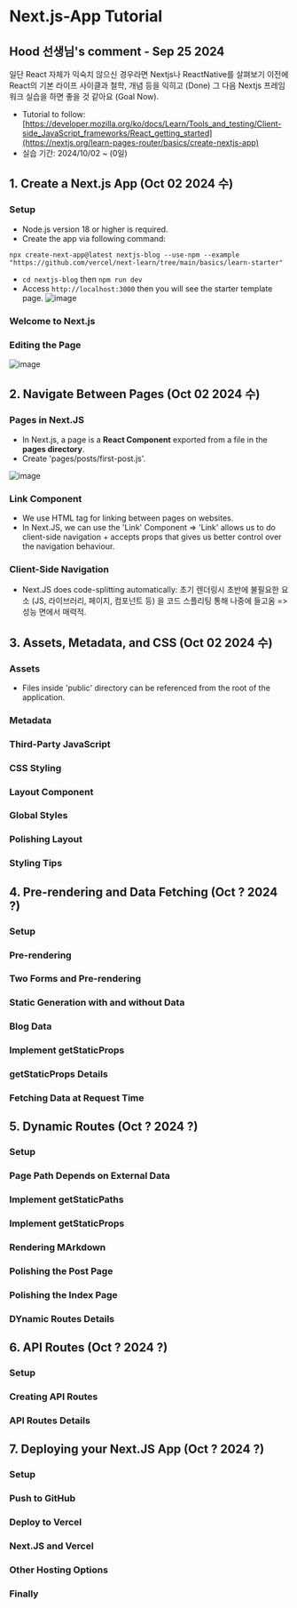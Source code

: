 # Next.js-App Tutorial

## Hood 선생님's comment - Sep 25 2024
일단 React 자체가 익숙치 않으신 경우라면 Nextjs나 ReactNative를 살펴보기 이전에 React의 기본 라이프 사이클과 철학, 개념 등을 익히고 (Done) 그 다음 Nextjs 프레임워크 실습을 하면 좋을 것 같아요 (Goal Now).

* Tutorial to follow: [https://developer.mozilla.org/ko/docs/Learn/Tools_and_testing/Client-side_JavaScript_frameworks/React_getting_started](https://nextjs.org/learn-pages-router/basics/create-nextjs-app)
* 실습 기간: 2024/10/02 ~ (0일)

## 1. Create a Next.js App (Oct 02 2024 수)
### Setup
- Node.js version 18 or higher is required.
- Create the app via following command:
```
npx create-next-app@latest nextjs-blog --use-npm --example "https://github.com/vercel/next-learn/tree/main/basics/learn-starter"
```
- `cd nextjs-blog` then `npm run dev`
- Access `http://localhost:3000` then you will see the starter template page.
![image](https://github.com/user-attachments/assets/cf20c8c3-85a3-4f1a-975f-db116f45bc4f)

### Welcome to Next.js
### Editing the Page
![image](https://github.com/user-attachments/assets/3b103065-c932-46a5-b056-e8a02b204648)

## 2. Navigate Between Pages (Oct 02 2024 수)
### Pages in Next.JS
- In Next.js, a page is a <b>React Component</b> exported from a file in the **pages directory**.
- Create 'pages/posts/first-post.js'.
  
![image](https://github.com/user-attachments/assets/6cd60053-f207-43b7-a932-ddcdc26a35d0)

### Link Component
- We use <a> HTML tag for linking between pages on websites.
- In Next.JS, we can use the 'Link' Component => 'Link' allows us to do client-side navigation + accepts props that gives us better control over the navigation behaviour.

### Client-Side Navigation
- Next.JS does code-splitting automatically: 초기 렌더링시 초반에 불필요한 요소 (JS, 라이브러리, 페이지, 컴포넌트 등) 을 코드 스플리팅 통해 나중에 들고옴 => 성능 면에서 매력적.

## 3. Assets, Metadata, and CSS (Oct 02 2024 수)
### Assets
- Files inside 'public' directory can be referenced from the root of the application.
### Metadata
### Third-Party JavaScript
### CSS Styling
### Layout Component
### Global Styles
### Polishing Layout
### Styling Tips

## 4. Pre-rendering and Data Fetching (Oct ? 2024 ?)
### Setup
### Pre-rendering
### Two Forms and Pre-rendering
### Static Generation with and without Data
### Blog Data
### Implement getStaticProps
### getStaticProps Details
### Fetching Data at Request Time

## 5. Dynamic Routes (Oct ? 2024 ?)
### Setup
### Page Path Depends on External Data
### Implement getStaticPaths
### Implement getStaticProps
### Rendering MArkdown
### Polishing the Post Page
### Polishing the Index Page
### DYnamic Routes Details

## 6. API Routes (Oct ? 2024 ?)
### Setup
### Creating API Routes
### API Routes Details

## 7. Deploying your Next.JS App (Oct ? 2024 ?)
### Setup
### Push to GitHub
### Deploy to Vercel
### Next.JS and Vercel
### Other Hosting Options
### Finally
